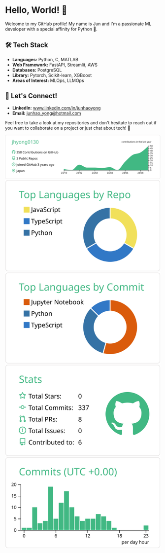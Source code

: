 # Hello, World! 👋

Welcome to my GitHub profile! My name is Jun and I'm a passionate ML developer with a special affinity for Python 🐍.

## 🛠️ Tech Stack

- **Languages:** Python, C, MATLAB
- **Web Framework:** FastAPI, Streamlit, AWS
- **Databases:** PostgreSQL
- **Library:** Pytorch, Scikit-learn, XGBoost
- **Areas of Interest:** MLOps, LLMOps

## 🤝 Let's Connect!

- **LinkedIn:** www.linkedin.com/in/junhaoyong
- **Email:** junhao_yong@hotmail.com

Feel free to take a look at my repositories and don't hesitate to reach out if you want to collaborate on a project or just chat about tech! 🚀


[![](https://raw.githubusercontent.com/jhyong0130/jhyong0130/main/profile-summary-card-output/vue/0-profile-details.svg)](https://github.com/vn7n24fzkq/github-profile-summary-cards)
[![](https://raw.githubusercontent.com/jhyong0130/jhyong0130/main/profile-summary-card-output/vue/1-repos-per-language.svg)](https://github.com/vn7n24fzkq/github-profile-summary-cards) [![](https://raw.githubusercontent.com/jhyong0130/jhyong0130/main/profile-summary-card-output/vue/2-most-commit-language.svg)](https://github.com/vn7n24fzkq/github-profile-summary-cards)
[![](https://raw.githubusercontent.com/jhyong0130/jhyong0130/main/profile-summary-card-output/vue/3-stats.svg)](https://github.com/vn7n24fzkq/github-profile-summary-cards) [![](https://raw.githubusercontent.com/jhyong0130/jhyong0130/main/profile-summary-card-output/vue/4-productive-time.svg)](https://github.com/vn7n24fzkq/github-profile-summary-cards)
